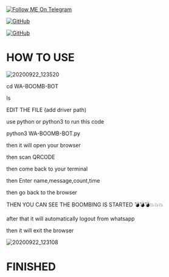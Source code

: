<a href="https://telegram.im/@H3LLO_H4CK3R"><img title="Follow ME On Telegram" src="https://img.shields.io/badge/Follow Me On Telegram-black?style=for-the-badge&logo=Telegram"></a>

[![GitHub](https://img.shields.io/badge/MyGithub-181717?style=flat-square&logo=github&link=https://github.com/H3LLO-H4CK3R-2)](https://github.com/H3LLO-H4CK3R-2)

[![GitHub](https://img.shields.io/badge/MyRepositories-181717?style=flat-square&logo=github&link=https://github.com/H3LLO-H4CK3R-2?tab=repositories)](https://github.com/H3LLO-H4CK3R-2?tab=repositories)


# HOW TO USE
 
 ![20200922_123520](https://user-images.githubusercontent.com/68962528/96108384-21b4a880-0efb-11eb-9be9-98397474bced.jpg) 
 
cd WA-BOOMB-BOT

ls

EDIT THE FILE (add driver path)

use python or python3 to run this code

python3 WA-BOOMB-BOT.py

then it will open your browser

then scan QRCODE 

then come back to your terminal

then Enter name,message,count,time

then go back to the browser

THEN YOU CAN SEE THE BOOMBING IS STARTED 💣💣💣💥💥💥

after that it will automatically logout from whatsapp

then it will exit the browser

![20200922_123108](https://user-images.githubusercontent.com/68962528/96108405-27aa8980-0efb-11eb-800b-788fe6f491cf.jpg) 
 

# FINISHED

